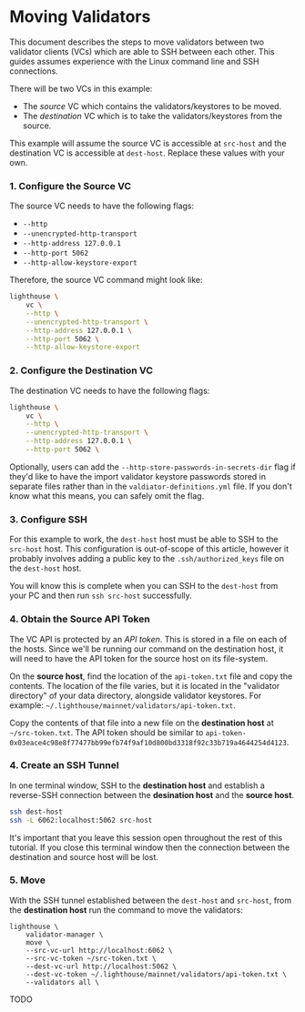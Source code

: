 # Moving Validators

This document describes the steps to move validators between two validator clients (VCs) which are
able to SSH between each other. This guides assumes experience with the Linux command line and SSH
connections.

There will be two VCs in this example:

- The *source* VC which contains the validators/keystores to be moved.
- The *destination* VC which is to take the validators/keystores from the source.

This example will assume the source VC is accessible at `src-host` and the destination VC is
accessible at `dest-host`. Replace these values with your own.

### 1. Configure the Source VC

The source VC needs to have the following flags:

- `--http`
- `--unencrypted-http-transport`
- `--http-address 127.0.0.1`
- `--http-port 5062`
- `--http-allow-keystore-export`

Therefore, the source VC command might look like:

```bash
lighthouse \
    vc \
    --http \
    --unencrypted-http-transport \
    --http-address 127.0.0.1 \
    --http-port 5062 \
    --http-allow-keystore-export
```

### 2. Configure the Destination VC

The destination VC needs to have the following flags:

```bash
lighthouse \
    vc \
    --http \
    --unencrypted-http-transport \
    --http-address 127.0.0.1 \
    --http-port 5062 \
```

Optionally, users can add the `--http-store-passwords-in-secrets-dir` flag if they'd like to have
the import validator keystore passwords stored in separate files rather than in the
`valdiator-definitions.yml` file. If you don't know what this means, you can safely omit the flag.

### 3. Configure SSH

For this example to work, the `dest-host` host must be able to SSH to the `src-host` host. This
configuration is out-of-scope of this article, however it probably involves adding a public key to
the `.ssh/authorized_keys` file on the `dest-host` host.

You will know this is complete when you can SSH to the `dest-host` from your PC and then run `ssh
src-host` successfully.

### 4. Obtain the Source API Token

The VC API is protected by an *API token*. This is stored in a file on each of the hosts. Since
we'll be running our command on the destination host, it will need to have the API token for the
source host on its file-system.

On the **source host**, find the location of the `api-token.txt` file and copy the contents. The
location of the file varies, but it is located in the "validator directory" of your data directory,
alongside validator keystores. For example: `~/.lighthouse/mainnet/validators/api-token.txt`.

Copy the contents of that file into a new file on the **destination host** at `~/src-token.txt`. The
API token should be similar to `api-token-0x03eace4c98e8f77477bb99efb74f9af10d800bd3318f92c33b719a4644254d4123`.


### 4. Create an SSH Tunnel

In one terminal window, SSH to the **destination host** and establish a reverse-SSH connection
between the **desination host** and the **source host**.

```bash
ssh dest-host
ssh -L 6062:localhost:5062 src-host
```

It's important that you leave this session open throughout the rest of this tutorial. If you close
this terminal window then the connection between the destination and source host will be lost.

### 5. Move

With the SSH tunnel established between the `dest-host` and `src-host`, from the **destination
host** run the command to move the validators:

```
lighthouse \
	validator-manager \
	move \
	--src-vc-url http://localhost:6062 \
	--src-vc-token ~/src-token.txt \
	--dest-vc-url http://localhost:5062 \
	--dest-vc-token ~/.lighthouse/mainnet/validators/api-token.txt \
	--validators all \
```

TODO
